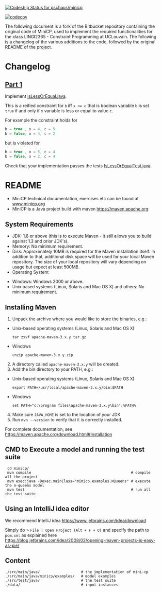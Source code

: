 [ ![Codeship Status for pschaus/minicp](https://app.codeship.com/projects/c5b42a30-bb10-0134-c1e5-0a15df6d3688/status?branch=master)](https://app.codeship.com/projects/195547)

[![codecov](https://codecov.io/bb/pschaus/minicp/branch/master/graph/badge.svg?token=zAUOtKaB64)](https://codecov.io/bb/pschaus/minicp)

The following document is a fork of the Bitbucket repository containing the original code of MiniCP, used to implement the required functionalities for the class LINGI2365 - Constraint Programming at UCLouvain. The following is a changelog of the various additions to the code, followed by the original README of the project.

# Changelog
[Part 1](https://minicp.readthedocs.io/en/latest/learning_minicp/part_1.html)
------
Implement [IsLessOrEqual.java](https://github.com/Peiffap/minicp/blob/master/src/main/java/minicp/engine/constraints/IsLessOrEqual.java).

This is a reified constraint for `b` iff `x <= c` that is boolean variable `b` is set `true` if and only if `x` variable is less or equal to value `c`.

For example the constraint holds for

```java
b = true , x = 4, c = 5
b = false, x = 4, c = 2
```
but is violated for

```java
b = true , x = 5, c = 4
b = false, x = 2, c = 4
```
Check that your implementation passes the tests [IsLessOrEqualTest.java](https://github.com/Peiffap/minicp/blob/master/src/test/java/minicp/engine/constraints/IsLessOrEqualTest.java).

# README #

* MiniCP technical documentation, exercises etc 
can be found at www.minicp.org
* MiniCP is a Java project build with maven https://maven.apache.org




System Requirements
-------------------

* JDK:
 1.8 or above (this is to execute Maven - it still allows you to build against 1.3
 and prior JDK's).
* Memory:
 No minimum requirement.
* Disk:
 Approximately 10MB is required for the Maven installation itself. In addition to
 that, additional disk space will be used for your local Maven repository. The size
 of your local repository will vary depending on usage but expect at least 500MB.
* Operating System:
 - Windows: Windows 2000 or above.
 - Unix based systems (Linux, Solaris and Mac OS X) and others: No minimum requirement.

Installing Maven
----------------

1. Unpack the archive where you would like to store the binaries, e.g.:
 - Unix-based operating systems (Linux, Solaris and Mac OS X)
   ```
   tar zxvf apache-maven-3.x.y.tar.gz 
   ```  
 - Windows
   ```
   unzip apache-maven-3.x.y.zip
   ```
2. A directory called `apache-maven-3.x.y` will be created.
3. Add the bin directory to your PATH, e.g.:
 - Unix-based operating systems (Linux, Solaris and Mac OS X)
   ```
   export PATH=/usr/local/apache-maven-3.x.y/bin:$PATH
   ```
 - Windows
   ```
   set PATH="c:\program files\apache-maven-3.x.y\bin";%PATH%
   ```
4. Make sure `JAVA_HOME` is set to the location of your JDK
5. Run `mvn --version` to verify that it is correctly installed.


For complete documentation, see https://maven.apache.org/download.html#Installation


CMD to Execute a model and running the test suite
--------------------------------------------------

```
 cd minicp/
 mvn compile                                              # compile all the project
 mvn exec:java -Dexec.mainClass="minicp.examples.NQueens" # execute the n-queens model
 mvn test                                                 # run all the test suite
```

Using an IntelliJ idea editor
--------------------------------------------------

We recommend IntelliJ idea https://www.jetbrains.com/idea/download

Simply do > `File | Open Project (Alt + F + O)` and specify the path to `pom.xml`
as explained here
https://blog.jetbrains.com/idea/2008/03/opening-maven-projects-is-easy-as-pie/

Content
-------------

```
./src/main/java/                   # the implementation of mini-cp
./src/main/java/minicp/examples/   # model examples
./src/test/java/                   # the test suite
./data/                            # input instances
```



